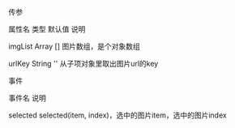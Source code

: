 传参

属性名	    类型	   默认值	  说明
 
imgList	  Array	     []	    图片数组，是个对象数组

urlKey  	String	   ''	    从子项对象里取出图片url的key

事件

事件名    	说明

selected	selected(item, index)，选中的图片item，选中的图片index
